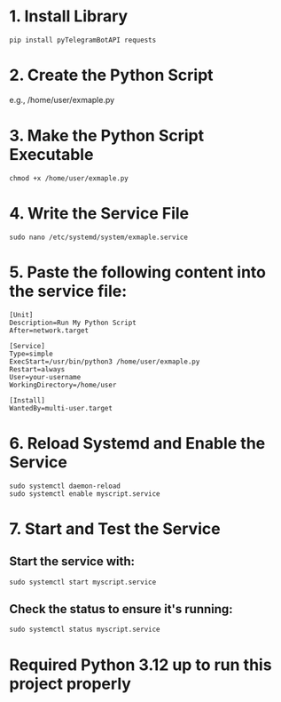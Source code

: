 # 1. Install Library
  ```
  pip install pyTelegramBotAPI requests
  ```
# 2. Create the Python Script
  e.g., /home/user/exmaple.py
# 3. Make the Python Script Executable
  ```
  chmod +x /home/user/exmaple.py
  ```
# 4. Write the Service File
  ```
  sudo nano /etc/systemd/system/exmaple.service
  ```
# 5. Paste the following content into the service file:
  ```
  [Unit]
  Description=Run My Python Script
  After=network.target
  
  [Service]
  Type=simple
  ExecStart=/usr/bin/python3 /home/user/exmaple.py
  Restart=always
  User=your-username
  WorkingDirectory=/home/user
  
  [Install]
  WantedBy=multi-user.target
  ```
# 6. Reload Systemd and Enable the Service

  ```
  sudo systemctl daemon-reload
  sudo systemctl enable myscript.service
  ```
# 7. Start and Test the Service
  ## Start the service with:
  ```
  sudo systemctl start myscript.service
  ```
  ## Check the status to ensure it's running:
  ```
  sudo systemctl status myscript.service
  ```


# Required Python 3.12 up to run this project properly
